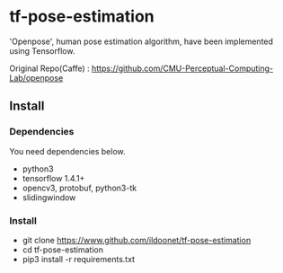# tf-pose-estimation

'Openpose', human pose estimation algorithm, have been implemented using Tensorflow. 

Original Repo(Caffe) : https://github.com/CMU-Perceptual-Computing-Lab/openpose

## Install

### Dependencies

You need dependencies below.

- python3
- tensorflow 1.4.1+
- opencv3, protobuf, python3-tk
- slidingwindow

### Install

- git clone https://www.github.com/ildoonet/tf-pose-estimation
- cd tf-pose-estimation
- pip3 install -r requirements.txt

